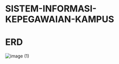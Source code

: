 # SISTEM-INFORMASI-KEPEGAWAIAN-KAMPUS

# ERD
![image (1)](https://github.com/raffiazharr/SistemInformasi-Kepegawaian-Kampus/assets/149640559/0bfdab25-1f38-4344-9c52-6572e0ac5343)

